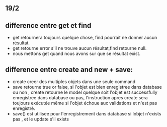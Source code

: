 

## 19/2


## difference entre get et find



- get retournera toujours quelque chose, find pourrait ne donner aucun résultat.
- get retourne error s'il ne trouve aucun résultat,find retourne null.
- nous mettons get quand nous avons sur que se résultat exist.
 


## difference entre create and new + save:



- create creer des multiples objets dans une seule command
- save retourne true or false, si l'objet est bien enregistree dans database ou non , create retourne le model quelque soit l'objet est successfully enregistree dans database ou pas, l'instruction apres create sera toujours exécutée même si l'objet échoue aux validations et n'est pas enregistré. 
- save() est utilisee pour l'enregistrement dans database si lobjet n'exists pas , et le update s'il exists





